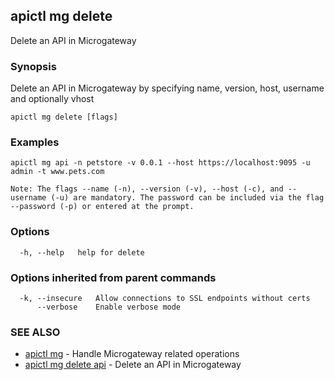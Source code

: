 ## apictl mg delete

Delete an API in Microgateway

### Synopsis

Delete an API in Microgateway by specifying name, version, host, username and optionally vhost

```
apictl mg delete [flags]
```

### Examples

```
apictl mg api -n petstore -v 0.0.1 --host https://localhost:9095 -u admin -t www.pets.com

Note: The flags --name (-n), --version (-v), --host (-c), and --username (-u) are mandatory. The password can be included via the flag --password (-p) or entered at the prompt.
```

### Options

```
  -h, --help   help for delete
```

### Options inherited from parent commands

```
  -k, --insecure   Allow connections to SSL endpoints without certs
      --verbose    Enable verbose mode
```

### SEE ALSO

* [apictl mg](apictl_mg.md)	 - Handle Microgateway related operations
* [apictl mg delete api](apictl_mg_delete_api.md)	 - Delete an API in Microgateway

